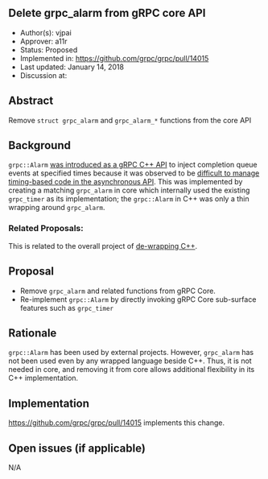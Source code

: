 Delete grpc_alarm from gRPC core API
----
* Author(s): vjpai
* Approver: a11r
* Status: Proposed
* Implemented in: https://github.com/grpc/grpc/pull/14015
* Last updated: January 14, 2018
* Discussion at:

## Abstract

Remove `struct grpc_alarm` and `grpc_alarm_*` functions from the core API

## Background

`grpc::Alarm` [was introduced as a gRPC C++ API](https://github.com/grpc/grpc/pull/3618) to inject completion queue events at specified times because it was observed to be [difficult to manage timing-based code in the asynchronous API](https://github.com/grpc/grpc/pull/1949). This was implemented by creating a
matching `grpc_alarm` in core which internally used the existing `grpc_timer` as its
implementation; the `grpc::Alarm` in C++ was only a thin wrapping around `grpc_alarm`.

### Related Proposals:

This is related to the overall project of [de-wrapping C++](https://github.com/grpc/grpc/projects/8).

## Proposal

* Remove `grpc_alarm` and related functions from gRPC Core.
* Re-implement `grpc::Alarm` by directly invoking gRPC Core sub-surface features such as `grpc_timer`

## Rationale

`grpc::Alarm` has been used by external projects. However, `grpc_alarm` has not been used even by any wrapped language beside C++.  Thus, it is not needed in core, and removing it from core allows additional flexibility in its C++ implementation.

## Implementation

https://github.com/grpc/grpc/pull/14015 implements this change.

## Open issues (if applicable)

N/A
